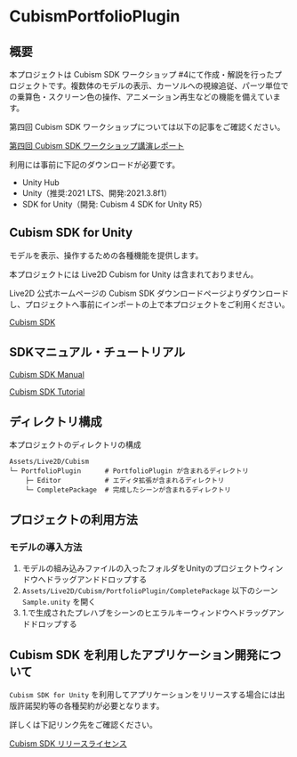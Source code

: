 # CubismPortfolioPlugin

## 概要

本プロジェクトは Cubism SDK ワークショップ #4にて作成・解説を行ったプロジェクトです。複数体のモデルの表示、カーソルへの視線追従、パーツ単位での乗算色・スクリーン色の操作、アニメーション再生などの機能を備えています。

第四回 Cubism SDK ワークショップについては以下の記事をご確認ください。

[第四回 Cubism SDK ワークショップ講演レポート](https://note.com/live2dnote/n/n0fe762b84f53)

利用には事前に下記のダウンロードが必要です。

* Unity Hub
* Unity（推奨:2021 LTS、開発:2021.3.8f1）
* SDK for Unity（開発: Cubism 4 SDK for Unity R5）

## Cubism SDK for Unity

モデルを表示、操作するための各種機能を提供します。

本プロジェクトには Live2D Cubism for Unity は含まれておりません。

Live2D 公式ホームページの Cubism SDK ダウンロードページよりダウンロードし、プロジェクトへ事前にインポートの上で本プロジェクトをご利用ください。

[Cubism SDK](https://www.live2d.com/download/cubism-sdk/)


## SDKマニュアル・チュートリアル

[Cubism SDK Manual](https://docs.live2d.com/cubism-sdk-manual/top/)

[Cubism SDK Tutorial](https://docs.live2d.com/cubism-sdk-tutorials/top/)


## ディレクトリ構成

本プロジェクトのディレクトリの構成

```
Assets/Live2D/Cubism
└─ PortfolioPlugin      # PortfolioPlugin が含まれるディレクトリ
    ├─ Editor           # エディタ拡張が含まれるディレクトリ
    └─ CompletePackage  # 完成したシーンが含まれるディレクトリ
```


## プロジェクトの利用方法

### モデルの導入方法

1. モデルの組み込みファイルの入ったフォルダをUnityのプロジェクトウィンドウへドラッグアンドドロップする
2. `Assets/Live2D/Cubism/PortfolioPlugin/CompletePackage` 以下のシーン `Sample.unity` を開く
3. 1.で生成されたプレハブをシーンのヒエラルキーウィンドウへドラッグアンドドロップする


## Cubism SDK を利用したアプリケーション開発について

`Cubism SDK for Unity` を利用してアプリケーションをリリースする場合には出版許諾契約等の各種契約が必要となります。

詳しくは下記リンク先をご確認ください。

[Cubism SDK リリースライセンス](https://www.live2d.com/download/cubism-sdk/release-license/)
